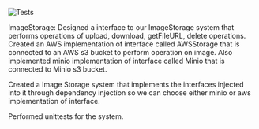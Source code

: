
![Tests](https://github.com/okidijimmy200/imageStore/actions/workflows/build.yaml/badge.svg)

ImageStorage:
Designed a interface to our ImageStorage system that performs operations of upload,
download, getFileURL, delete operations.
Created an AWS implementation of interface called AWSStorage that is connected to an AWS s3 bucket to perform 
operation on image.
Also implemented minio implementation of interface called Minio that is connected to Minio s3 bucket.

Created a Image Storage system that implements the interfaces injected into it through dependency injection
so we can choose either minio or aws implementation of interface.

Performed unittests for the system.